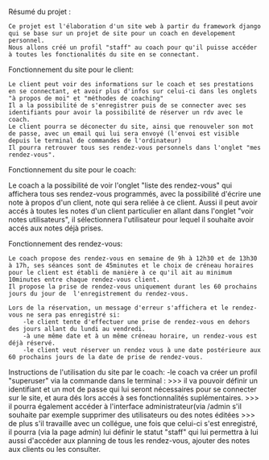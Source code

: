
Résumé du projet :

    Ce projet est l'élaboration d'un site web à partir du framework django qui se base sur un projet de site pour un coach en developement personnel.
    Nous allons créé un profil "staff" au coach pour qu'il puisse accéder à toutes les fonctionalités du site en se connectant.
    
Fonctionnement du site pour le client:
    
    Le client peut voir des informations sur le coach et ses prestations en se connectant, et avoir plus d'infos sur celui-ci dans les onglets "à propos de moi" et "méthodes de coaching"
    Il a la possibilité de s'enregistrer puis de se connecter avec ses identifiants pour avoir la possibilité de réserver un rdv avec le coach.
    Le client pourra se déconecter du site, ainsi que renouveler son mot de passe, avec un email qui lui sera envoyé (l'envoi est visible depuis le terminal de commandes de l'ordinateur) 
    Il pourra retrouver tous ses rendez-vous personnels dans l'onglet "mes rendez-vous".
    
Fonctionnement du site pour le coach:

Le coach a la possibilité de voir l'onglet "liste des rendez-vous" qui affichera tous ses rendez-vous programmés, avec la possibilité d'écrire une note à propos d'un client, note qui sera reliée à ce client.
Aussi il peut avoir accés à toutes les notes d'un client particulier en allant dans l'onglet "voir notes utilisateurs", il sélectionnera l'utilisateur pour lequel il souhaite avoir accés aux notes déjà prises.


Fonctionnement des rendez-vous:
    
    Le coach propose des rendez-vous en semaine de 9h à 12h30 et de 13h30 à 17h, ses séances sont de 45minutes et le choix de créneau horaires pour le client est établi de manière à ce qu'il ait au minimum 10minutes entre chaque rendez-vous client.
    Il propose la prise de rendez-vous uniquement durant les 60 prochains jours du jour de  l'enregistrement du rendez-vous.
    
    Lors de la réservation, un message d'erreur s'affichera et le rendez-vous ne sera pas enregistré si:
        -le client tente d'effectuer une prise de rendez-vous en dehors des jours allant du lundi au vendredi.
        -à une même date et à un même créneau horaire, un rendez-vous est déjà réservé.
        -le client veut réserver un rendez vous à une date postérieure aux 60 prochains jours de la date de prise de rendez-vous.
    

Instructions de l'utilisation du site par le coach:
  -le coach va créer un profil "superuser" via la commande dans le terminal : <python manage.py createsuperuser> 
    >>> il va pouvoir définir un identifiant et un mot de passe qui lui seront nécessaires pour se connecter sur le site, et aura dés lors accés à ses fonctionnalités suplémentaires.
    >>> il pourra également accéder à l'interface administrateur(via <site>/admin s'il souhaite par exemple supprimer des utilisateurs ou des notes éditées
    >>> de plus s'il travaille avec un collégue, une fois que celui-ci s'est enregistré, il pourra (via la page admin) lui définir le statut "staff" qui lui permettra à lui aussi d'accéder aux planning de tous les rendez-vous, ajouter des notes aux clients ou les consulter. 

    
    

